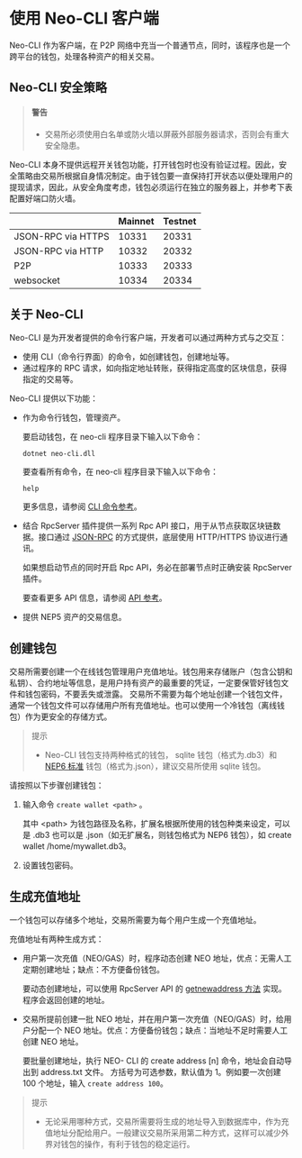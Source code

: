 # 使用 Neo-CLI 客户端

Neo-CLI 作为客户端，在 P2P 网络中充当一个普通节点，同时，该程序也是一个跨平台的钱包，处理各种资产的相关交易。

## Neo-CLI 安全策略

>
> #### 警告
>
> - 交易所必须使用白名单或防火墙以屏蔽外部服务器请求，否则会有重大安全隐患。

Neo-CLI 本身不提供远程开关钱包功能，打开钱包时也没有验证过程。因此，安全策略由交易所根据自身情况制定。由于钱包要一直保持打开状态以便处理用户的提现请求，因此，从安全角度考虑，钱包必须运行在独立的服务器上，并参考下表配置好端口防火墙。

|                    | Mainnet | Testnet |
| ------------------ | ------- | ------- |
| JSON-RPC via HTTPS | 10331   | 20331   |
| JSON-RPC via HTTP  | 10332   | 20332   |
| P2P                | 10333   | 20333   |
| websocket          | 10334   | 20334   |


## 关于 Neo-CLI

Neo-CLI 是为开发者提供的命令行客户端，开发者可以通过两种方式与之交互：

- 使用 CLI（命令行界面）的命令，如创建钱包，创建地址等。
- 通过程序的 RPC 请求，如向指定地址转账，获得指定高度的区块信息，获得指定的交易等。

Neo-CLI 提供以下功能：

- 作为命令行钱包，管理资产。

  要启动钱包，在 neo-cli 程序目录下输入以下命令：

  ```
  dotnet neo-cli.dll
  ```

  要查看所有命令，在 neo-cli 程序目录下输入以下命令：

  ```
  help
  ```

  更多信息，请参阅 [CLI 命令参考](../node/cli/cli.md)。

- 结合 RpcServer 插件提供一系列 Rpc API 接口，用于从节点获取区块链数据。接口通过 [JSON-RPC](http://www.jsonrpc.org/specification) 的方式提供，底层使用 HTTP/HTTPS 协议进行通讯。

  如果想启动节点的同时开启 Rpc API，务必在部署节点时正确安装 RpcServer 插件。

  要查看更多 API 信息，请参阅 [API 参考](../reference/rpc/latest-version/api.md)。

- 提供 NEP5 资产的交易信息。



## 创建钱包

交易所需要创建一个在线钱包管理用户充值地址。钱包用来存储账户（包含公钥和私钥）、合约地址等信息，是用户持有资产的最重要的凭证，一定要保管好钱包文件和钱包密码，不要丢失或泄露。 交易所不需要为每个地址创建一个钱包文件，通常一个钱包文件可以存储用户所有充值地址。也可以使用一个冷钱包（离线钱包）作为更安全的存储方式。

> 提示
> - Neo-CLI 钱包支持两种格式的钱包， sqlite 钱包（格式为.db3）和 [NEP6 标准](https://github.com/neo-project/proposals/blob/master/nep-6.mediawiki) 钱包（格式为.json），建议交易所使用 sqlite 钱包。

请按照以下步骤创建钱包：

1. 输入命令 `create wallet <path>` 。

   其中 \<path\> 为钱包路径及名称，扩展名根据所使用的钱包种类来设定，可以是 .db3 也可以是 .json（如无扩展名，则钱包格式为 NEP6 钱包），如 create wallet /home/mywallet.db3。

2. 设置钱包密码。

## 生成充值地址

一个钱包可以存储多个地址，交易所需要为每个用户生成一个充值地址。

充值地址有两种生成方式：

- 用户第一次充值（NEO/GAS）时，程序动态创建 NEO 地址，优点：无需人工定期创建地址；缺点：不方便备份钱包。

  要动态创建地址，可以使用 RpcServer API 的 [getnewaddress 方法](../reference/rpc/latest-version/api/getnewaddress.md) 实现。程序会返回创建的地址。

- 交易所提前创建一批 NEO 地址，并在用户第一次充值（NEO/GAS）时，给用户分配一个 NEO 地址。优点：方便备份钱包；缺点：当地址不足时需要人工创建 NEO 地址。

  要批量创建地址，执行 NEO- CLI 的 create address [n] 命令，地址会自动导出到 address.txt 文件。
  方括号为可选参数，默认值为 1。例如要一次创建 100 个地址，输入 `create address 100`。


> 提示
> - 无论采用哪种方式，交易所需要将生成的地址导入到数据库中，作为充值地址分配给用户。一般建议交易所采用第二种方式，这样可以减少外界对钱包的操作，有利于钱包的稳定运行。

